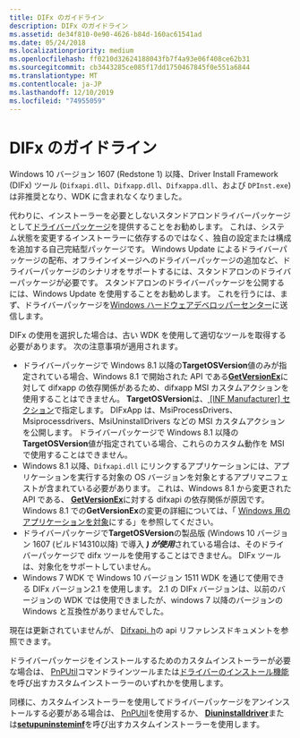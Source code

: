 ```yaml
---
title: DIFx のガイドライン
description: DIFx のガイドライン
ms.assetid: de34f810-0e90-4626-b84d-160ac61541ad
ms.date: 05/24/2018
ms.localizationpriority: medium
ms.openlocfilehash: ff0210d32624188043fb7f4a93e06f408ce62b31
ms.sourcegitcommit: cb3443285ce085f17dd1750467845f0e551a6844
ms.translationtype: MT
ms.contentlocale: ja-JP
ms.lasthandoff: 12/10/2019
ms.locfileid: "74955059"
---
```

# <a name="difx-guidelines"></a>DIFx のガイドライン

Windows 10 バージョン 1607 (Redstone 1) 以降、Driver Install Framework (DIFx) ツール (`Difxapi.dll`、`Difxapp.dll`、`Difxappa.dll`、および `DPInst.exe`) は非推奨となり、WDK に含まれなくなりました。

代わりに、インストーラーを必要としないスタンドアロンドライバーパッケージとして[ドライバーパッケージ](https://docs.microsoft.com/windows-hardware/drivers/install/driver-packages)を提供することをお勧めします。  これは、システム状態を変更するインストーラーに依存するのではなく、独自の設定または構成を追加する自己完結型パッケージです。  Windows Update によるドライバーパッケージの配布、オフラインイメージへのドライバーパッケージの追加など、ドライバーパッケージのシナリオをサポートするには、スタンドアロンのドライバーパッケージが必要です。  スタンドアロンのドライバーパッケージを公開するには、Windows Update を使用することをお勧めします。  これを行うには、まず、ドライバーパッケージを[Windows ハードウェアデベロッパーセンター](https://partner.microsoft.com/dashboard)に送信します。

DIFx の使用を選択した場合は、古い WDK を使用して適切なツールを取得する必要があります。 次の注意事項が適用されます。

* ドライバーパッケージで Windows 8.1 以降の**TargetOSVersion**値のみが指定されている場合、Windows 8.1 で開始された API である[**GetVersionEx**](https://docs.microsoft.com/windows/desktop/api/sysinfoapi/nf-sysinfoapi-getversionexa)に対して difxapp の依存関係があるため、difxapp MSI カスタムアクションを使用することはできません。  **TargetOSVersion**は、[ [INF Manufacturer] セクション](inf-manufacturer-section.md)で指定します。 DIFxApp は、MsiProcessDrivers、Msiprocessdrivers、MsiUninstallDrivers などの MSI カスタムアクションを公開します。  ドライバーパッケージで Windows 8.1 以降の**TargetOSVersion**値が指定されている場合、これらのカスタム動作を MSI で使用することはできません。
* Windows 8.1 以降、`Difxapi.dll` にリンクするアプリケーションには、アプリケーションを実行する対象の OS バージョンを対象とするアプリマニフェストが含まれている必要があります。  これは、Windows 8.1 から変更された API である、 [**GetVersionEx**](https://docs.microsoft.com/windows/desktop/api/sysinfoapi/nf-sysinfoapi-getversionexa)に対する difxapi の依存関係が原因です。  Windows 8.1 での**GetVersionEx**の変更の詳細については、「 [Windows 用のアプリケーションを対象](https://docs.microsoft.com/windows/desktop/SysInfo/targeting-your-application-at-windows-8-1)にする」を参照してください。
* ドライバーパッケージで**TargetOSVersion**の製品版 (Windows 10 バージョン 1607 (ビルド14310以降) で導入 ***) が使用***されている場合は、そのドライバーパッケージで difx ツールを使用することはできません。  DIFx ツールは、対象化をサポートしていません。
* Windows 7 WDK で Windows 10 バージョン 1511 WDK を通じて使用できる DIFx バージョン2.1 を使用します。  2\.1 の DIFx バージョンは、以前のバージョンの WDK では使用できましたが、windows 7 以降のバージョンの Windows と互換性がありませんでした。

現在は更新されていませんが、 [Difxapi. h](https://docs.microsoft.com/previous-versions/windows/hardware/difxapi/)の api リファレンスドキュメントを参照できます。

ドライバーパッケージをインストールするためのカスタムインストーラーが必要な場合は、 [PnPUtil](https://docs.microsoft.com/windows-hardware/drivers/devtest/pnputil)コマンドラインツールまたは[ドライバーのインストール機能](functions-that-simplify-driver-installation.md)を呼び出すカスタムインストーラーのいずれかを使用します。

同様に、カスタムインストーラーを使用してドライバーパッケージをアンインストールする必要がある場合は、 [PnPUtil](https://docs.microsoft.com/windows-hardware/drivers/devtest/pnputil)を使用するか、 [**Diuninstalldriver**](https://docs.microsoft.com/windows/win32/api/newdev/nf-newdev-diuninstalldriverw)または[**setupuninsteminf**](https://docs.microsoft.com/windows/win32/api/setupapi/nf-setupapi-setupuninstalloeminfw)を呼び出すカスタムインストーラーを使用します。
